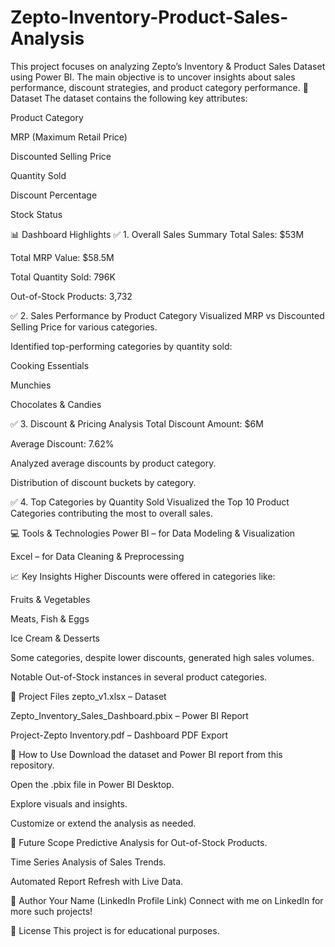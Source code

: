 # Zepto-Inventory-Product-Sales-Analysis
This project focuses on analyzing Zepto’s Inventory &amp; Product Sales Dataset using Power BI. The main objective is to uncover insights about sales performance, discount strategies, and product category performance.
📂 Dataset
The dataset contains the following key attributes:

Product Category

MRP (Maximum Retail Price)

Discounted Selling Price

Quantity Sold

Discount Percentage

Stock Status

📊 Dashboard Highlights
✅ 1. Overall Sales Summary
Total Sales: $53M

Total MRP Value: $58.5M

Total Quantity Sold: 796K

Out-of-Stock Products: 3,732

✅ 2. Sales Performance by Product Category
Visualized MRP vs Discounted Selling Price for various categories.

Identified top-performing categories by quantity sold:

Cooking Essentials

Munchies

Chocolates & Candies

✅ 3. Discount & Pricing Analysis
Total Discount Amount: $6M

Average Discount: 7.62%

Analyzed average discounts by product category.

Distribution of discount buckets by category.

✅ 4. Top Categories by Quantity Sold
Visualized the Top 10 Product Categories contributing the most to overall sales.

💻 Tools & Technologies
Power BI – for Data Modeling & Visualization

Excel – for Data Cleaning & Preprocessing

📈 Key Insights
Higher Discounts were offered in categories like:

Fruits & Vegetables

Meats, Fish & Eggs

Ice Cream & Desserts

Some categories, despite lower discounts, generated high sales volumes.

Notable Out-of-Stock instances in several product categories.

📂 Project Files
zepto_v1.xlsx – Dataset

Zepto_Inventory_Sales_Dashboard.pbix – Power BI Report

Project-Zepto Inventory.pdf – Dashboard PDF Export

📝 How to Use
Download the dataset and Power BI report from this repository.

Open the .pbix file in Power BI Desktop.

Explore visuals and insights.

Customize or extend the analysis as needed.

🚀 Future Scope
Predictive Analysis for Out-of-Stock Products.

Time Series Analysis of Sales Trends.

Automated Report Refresh with Live Data.

📌 Author
Your Name (LinkedIn Profile Link)
Connect with me on LinkedIn for more such projects!

📃 License
This project is for educational purposes.


